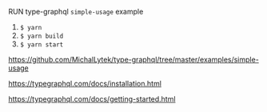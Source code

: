 RUN type-graphql `simple-usage` example

1. `$ yarn`
2. `$ yarn build`
3. `$ yarn start`

https://github.com/MichalLytek/type-graphql/tree/master/examples/simple-usage

https://typegraphql.com/docs/installation.html

https://typegraphql.com/docs/getting-started.html
